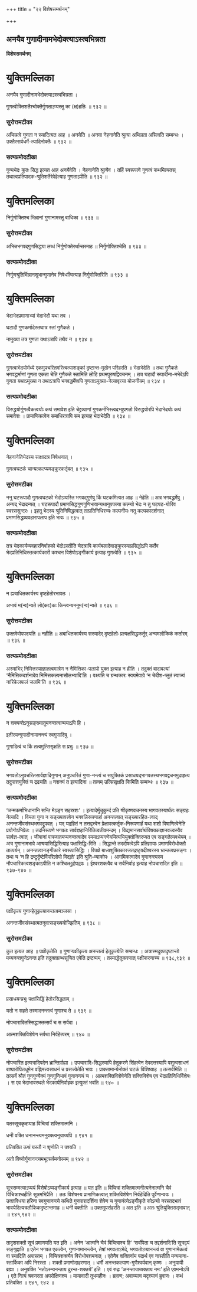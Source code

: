 +++
title = "२२ विशेषसमर्थनम्"

+++


## अनयैव गुणादीनामभेदोक्त्याऽस्त्वभिन्नता

**विशेषसमर्थनम्**

# **युक्तिमल्लिका**

अनयैव गुणादीनामभेदोक्त्याऽस्त्वभिन्नता ।

गुणत्वोक्तिशतैश्चोक्तैर्गुणताऽप्यस्तु का (क्ष)हतिः ॥ ९३२ ॥

### **सुरोत्तमटीका**

अभिन्नत्वे गुणता न स्यादित्यत आह ॥ अनयेति ॥ अनया नेहनानेति श्रुत्या अभिन्नता अस्त्विति सम्बन्धः । उक्तैस्सर्वधर्मे-त्यादिनोक्तैः ॥ ९३२ ॥

### **सत्यप्रमोदटीका**

गुण्यभेदः कुतः सिद्ध इत्यत आह अनयैवेति । नेहनानेति श्रुत्यैव । तर्हि स्वरूपत्वे गुणत्वं कथमित्यतस् तथात्वप्रतिपादक-श्रुतिशतैरेवेहेत्याह गुणताऽपीति ॥ ९३२ ॥

# **युक्तिमल्लिका**

निर्गुणोक्तिश्च भिन्नानां गुणानामस्तु बाधिका ॥ ९३३ ॥

### **सुरोत्तमटीका**

अभिन्नभगवद्गुणसिद्ध्या लब्धं निर्गुणोक्तेरर्थान्तरमाह ॥ निर्गुणोक्तिश्चेति ॥ ९३३ ॥

### **सत्यप्रमोदटीका**

निर्गुणश्रुतिर्भिन्नानशुभान्गुणानेव निषेधत्वित्याह निर्गुणोक्तिरिति ॥ ९३३ ॥

# **युक्तिमल्लिका**

भेदाभेदप्रमाणाभ्यां भेदाभेदौ यथा तव ।

घटादौ गुणकर्मादेस्तथात्र स्तां गुणैकते ।

नामुख्या तत्र गुणता यथाऽत्रापि तथैव न ॥ ९३४ ॥

### **सुरोत्तमटीका**

गुणत्वाभेदयोर्मध्ये एकमुपचरितमस्त्वित्याशङ्कां दृष्टान्त-मुखेन परिहरति ॥ भेदाभेदेति ॥ तथा गुणैकते भगवद्धर्माणां गुणता एकता चेति गुणैकते स्तामिति लोटि प्रथमपुरुषद्विवचनम् । तत्र घटादौ रूपादीना-मभेदेऽपि गुणता यथाऽमुख्या न तथाऽत्रापि भगवद्धर्मेष्वपि गुणताऽमुख्या-नेत्यावृत्त्या योजनीयम् ॥ ९३४ ॥

### **सत्यप्रमोदटीका**

विरुद्धयोर्गुणत्वैकत्वयोः कथं समावेश इति चेद्द्रव्याणां गुणकर्मभिस्त्वदभ्युपगतो विरुद्धयोरपि भेदाभेदयोः कथं समावेशः । प्रामाणिकत्वेन समाधिरत्रापि सम इत्याह भेदाभेदेति ॥ ९३४ ॥

# **युक्तिमल्लिका**

नेहनानेतिभेदस्य साक्षादत्र निषेधनात् ।

गुणत्वघटकं चान्यत्कल्प्यमङ्कुरकर्तृवत् ॥ ९३५ ॥

### **सुरोत्तमटीका**

ननु घटरूपादौ गुणत्वघटको भेदोऽप्यस्ति भगवद्गुणेषु किं घटकमित्यत आह ॥ नेहेति ॥ अत्र भगवद्धर्मेषु । अन्यद् भेदादन्यत् । घटरूपादौ प्रमाणसिद्धगुणगुणिभावान्यथानुपपत्त्या कल्प्यो भेदः न तु घटपट-योरिव स्वरससुन्दरः । इहतु भेदस्य श्रुतिनिषिद्धत्वात् तत्प्रतिनिधिरन्यः कल्पनीयः नतु कल्पकादर्शनात् प्रमाणसिद्धव्यवहारापलाप इति भावः ॥ ९३५ ॥

### **सत्यप्रमोदटीका**

तत्र भेदकार्यव्यवहारनिर्वाहको भेदोऽस्तीति चेदत्रापि कार्यबलादेवाङ्कुरस्याप्रसिद्धोऽपि कर्तेव भेदप्रतिनिधिस्तत्कार्यकारी कश्चन विशेषोऽङ्गीकार्य इत्याह गुणत्वेति ॥ ९३५ ॥

# **युक्तिमल्लिका**

न ह्यबाधितकार्यस्य दृष्टहेतोरभावतः ।

अभावं म(न्व)न्यते लो(काः)कः किन्त्वन्यमनुम(न्व)न्यते ॥ ९३६ ॥

### **सुरोत्तमटीका**

उक्तमेवोपपदयति ॥ नहीति ॥ अबाधितकार्यस्य सस्यादेर् दृष्टहेतोः प्रत्यक्षसिद्धकर्तुर् अन्यमलौकिकं कर्तारम् ॥ ९३६ ॥

### **सत्यप्रमोदटीका**

अस्माभिर् निमित्तस्याज्ञातत्वमात्रेण न नैमित्तिका-पलापो युक्त इत्याह न हीति । तदुक्तं वादावल्यां ‘नैमित्तिकदर्शनादेव निमित्तकल्पनासौलभ्यादि’ति । वक्ष्यति च ग्रन्थकारः स्वयमेवाग्रे ‘न चेदीश-प्लुतं त्याज्यं नारिकेलफलं जलमि’ति ॥ ९३६ ॥

# **युक्तिमल्लिका**

न शक्यन्तेऽनुसङ्ख्यातुमनन्तत्वान्मयाऽपि हि ।

इतीरयन्गुणादीनामानन्त्यं स्वगुणादिषु ।

गुणादित्वं च किं तत्वमुत्सिसृक्षति स प्रभुः ॥ ९३७ ॥

### **सुरोत्तमटीका**

भगवतोऽनुपचरितसार्वज्ञादिगुणान् अनुपचरितं गुणा-नन्त्यं च सयुक्तिकं प्रसाधयद्भागवतस्थभगवद्वचनमुदाहृत्य तदुपात्तयुक्तिं च द्रढयति ॥ नशक्यं त इत्यादिना ॥ तत्वम् उत्सिसृक्षति किमिति सम्बन्धः ॥ ९३७ ॥

### **सत्यप्रमोदटीका**

‘जन्मकर्माभिधानानि सन्ति मेऽङ्ग सहस्रशः’ । इत्यादेर्मुचुकुन्दं प्रति श्रीकृष्णवचनस्य भागवतस्यार्थतः सङ्ग्रहः नेत्यादि । विमता गुणा न सङ्ख्यावत्त्वेन भगवन्निरूपणार्हा अनन्तत्वात् सङ्ख्यारहित-त्वाद् अनन्तजीवसंस्थभगवद्रूपवत् । यद् यद्रहितं न तत्तद्वत्त्वेन प्रेक्षावत्कर्तृक-निरूपणार्हं यथा शशो विषाणित्वेनेति प्रयोगोऽभिप्रेतः । तदनिरूपणे भगवतः सार्वज्ञहानिरितित्वतीवमन्दम् । विद्यमानसर्वार्थविषयकज्ञानवत्त्वस्यैव सार्वज्ञ-त्वात् । जीवानां पापजातमप्यनन्तत्वादेव रमयाऽप्यगणेयमित्यभियुक्तोक्तिरप्यत एव सङ्गतेत्यवधेयम् । अत्र गुणानामभावे आश्रयासिद्धिरित्याह पक्षासिद्धि-रिति । सिद्धान्ते तददोषत्वेऽपि प्रतिज्ञायाः प्रमाणविरोधोक्तौ तात्पर्यम् । अनन्तत्वानङ्गीकारे स्वरूपासिद्धिः । विपक्षे बाध्यशुक्तिकारजतद्रष्टृवदीश्वरस्य भ्रान्तत्वप्रसङ्गः । तथा च ‘न हि द्रष्टुर्दृष्टेर्विपरिलोपो विद्यते’ इति श्रुति-व्याकोपः । आगमिकत्वादेव गुणानन्त्यस्य नौपचारिकत्वशङ्काऽपीति न कश्चित्क्षुद्रोपद्रवः । ईश्वरशक्त्यैव च सर्वनिर्वाह इत्याह नोपचारादित इति ॥ ९३७-९४० ॥

# **युक्तिमल्लिका**

पक्षीकृत्य गुणान्हेतूकृत्यानन्तत्वमञ्जसा ।

अनन्तजीवसंस्थात्मतनुवत्सङ्ख्ययोज्झितिम् ॥ ९३८ ॥

### **सुरोत्तमटीका**

कुत इत्यत आह ॥ पक्षीकृतेति ॥ गुणान्पक्षीकृत्य अनन्तत्वं हेतूकृत्येति सम्बन्धः । अत्रास्मदुक्तदृष्टान्तो मय्यनन्तगुणेऽनन्त इति तदुक्तग्रन्थसूचित एवेति द्रष्टव्यम् । तस्माद्धेतूकरणात् पक्षीकरणाच्च ॥ ९३८,९३९ ॥

# **युक्तिमल्लिका**

प्रसाधयन्प्रभुः पक्षासिद्धिं हेतोरसिद्धताम् ।

यतो न सहते तस्मादनन्तत्वं गुणाश्च ते ॥ ९३९ ॥

नोपचारादितस्सिद्धास्तत्सर्वं च स सर्वदा ।

आत्मशक्तिविशेषेण सर्वथा निर्वहेत्परम् ॥ ९४० ॥

### **सुरोत्तमटीका**

नोपचारित इत्यत्रादिपदेन भ्रान्तिर्ग्राह्या । उपचारादि-सिद्धस्यापि हेतूकरणे सिंहत्वेन देवदत्तस्यापि पशुत्वसाधनं बाष्पारोपितधूमेन वह्निमत्त्वसाधनं च प्रसज्येतेति भावः । प्राक्सामान्येनोक्तं घटकं विशिष्याह ॥ तत्सर्वमिति ॥ तत्सर्वं श्रौतं गुणगुण्यैक्यं गुणगुणिभावं गुणानन्त्यं च । आत्मशक्तिविशेषेणेति शक्तिविशेष एव भेदप्रतिनिधिर्विशेषः । स एव भेदाभावस्थले भेदकार्यनिर्वाहक इत्युक्तं भवति ॥ ९४० ॥

# **युक्तिमल्लिका**

यतस्सूत्रकृदप्याह विचित्रां शक्तिमात्मनि ।

धनी वक्ति धनानन्त्यमनुवक्त्यनुयाय्यपि ॥ ९४१ ॥

प्रतिवक्ति कथं यस्तौ न शृृणोति न पश्यति ।

अतो विष्णोर्गुणानन्त्यमभूत्सर्वमनोरमम् ॥ ९४२ ॥

### **सुरोत्तमटीका**

सूत्रसम्मत्याऽप्ययं विशेषोऽप्यङ्गीकार्य इत्याह ॥ यत इति ॥ विचित्रां शक्तिमात्मनीत्यनेनात्मनि चैवं विचित्राश्चहीति सूत्रमभिप्रैति । ततः विशेषस्य प्रामाणिकत्वात् शक्तिविशेषेण निर्वहेदिति पूर्वेणान्वयः । उक्तविधया हरिणा स्वगुणानन्त्ये कथिते गुणपारादर्शिना शेषेण च गुणानंत्येऽङ्गीकृते कोऽन्यो नरस्तदभावं भावयेदित्यत्रलौकिकदृष्टान्तमाह ॥ धनी वक्तीति ॥ उक्तमुपसंहरति ॥ अत इति ॥ अतः श्रुतियुक्तिसद्भावात् ॥ ९४१,९४२ ॥

### **सत्यप्रमोदटीका**

तादृशशक्तौ सूत्रं प्रमाणयति यत इति । अनेन ‘आत्मनि चैवं विचित्राश्च हि’ ‘सर्वोपेता च तद्दर्शनादि’ति सूत्रद्वयं सङ्गृह्णाति ॥ एतेन भगवत एकत्वेन, गुणानामानन्त्येन, तेषां भगवताऽभेदे, भगवतोऽप्यानन्त्यं वा गुणानामेकत्वं वा स्यादिति अपास्तम् । विचित्रशक्त्यैव विरोधोपशमनात् । एतेनैव शक्तिर्नाम पदार्थ एव नास्तीति मन्यमाना-स्तार्किका अपि निरस्ता । शक्तौ प्रमाणोदाहरणात् । धर्मी अनन्तकल्याण-गुणैश्वर्यवान् कृष्णः । अनुयायी ब्रह्मा । अनुवक्ति ‘नतोऽस्म्यनन्ताय दुरन्त-शक्तये’ इति । एवं रुद्रः ‘अनन्तायाव्यक्ताय नमः’ इति एवमन्येऽपि । एते नित्यं श्रवणरता अपरोक्षिणश्च । मायावादी तूभयहीनः । ब्रह्मण; अवाच्यत्व मदृश्यत्वं ब्रुवाणः । कथं प्रतिवक्ति ॥ ९४१, ९४२ ॥

